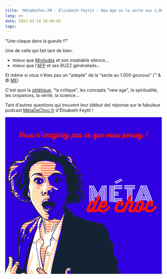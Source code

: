 ```yaml
---
title: 'MétaDeChoc.FR - Élisabeth Feytit : New Age ou la secte aux 1.000 gourous…'
lang: en
date: 2022-03-14 18:00:02
tags:
---
```


"Une claque dans la gueule !?"

Une de celle qui fait tant de bien.

- mieux que [Miviludes](https://fr.wikipedia.org/wiki/Mission_interminist%C3%A9rielle_de_vigilance_et_de_lutte_contre_les_d%C3%A9rives_sectaires) et son insatiable silence…
- mieux que l'[AFP](https://fr.wikipedia.org/wiki/Agence_France-Presse) et ses BUZZ généralisés…

Et même si vous n'êtes pas un "adepte" de la "secte au 1.000 gourous" (™ & © [ME](mailto:gandalf@gk2.net))

C'est quoi la [zététique](https://fr.wikipedia.org/wiki/Z%C3%A9t%C3%A9tique), "la critique", les concepts "new age", la spiritualité, les croyances, la vérité, la science…

Tant d'autres questions qui trouvent leur (début de) réponse sur le fabuleux podcast [MétaDeChoc.fr](https://metadechoc.fr/) d'Élisabeth Feytit !

<img src="/uploads/images/visuels/METADECHOC_PIPPA_AVATAR_MAKER.png" width="1000px" heigth="1000px">
